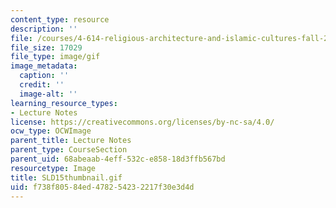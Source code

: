 ```yaml
---
content_type: resource
description: ''
file: /courses/4-614-religious-architecture-and-islamic-cultures-fall-2002/f738f80584ed478254232217f30e3d4d_SLD15thumbnail.gif
file_size: 17029
file_type: image/gif
image_metadata:
  caption: ''
  credit: ''
  image-alt: ''
learning_resource_types:
- Lecture Notes
license: https://creativecommons.org/licenses/by-nc-sa/4.0/
ocw_type: OCWImage
parent_title: Lecture Notes
parent_type: CourseSection
parent_uid: 68abeaab-4eff-532c-e858-18d3ffb567bd
resourcetype: Image
title: SLD15thumbnail.gif
uid: f738f805-84ed-4782-5423-2217f30e3d4d
---
```

